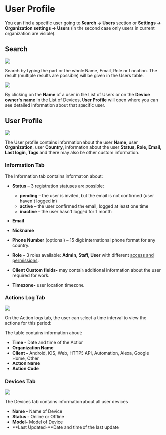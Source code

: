 # User Profile

You can find a specific user going to **Search -> Users** section or **Settings -> Organization settings -> Users** (in the second case only users in current organization are visible).

## Search

![](../../.gitbook/assets/search-user.png)

Search by typing the part or the whole Name, Email,  Role or Location. The result (multiple results are possible) will be given in the Users table.&#x20;

![](../../.gitbook/assets/all-users-list.-1png.png)

By clicking on the **Name** of a user in the List of Users or on the **Device owner's name** in the List of Devices, **User Profile** will open where you can see detailed information about that specific user.

## User Profile

![](../../.gitbook/assets/user-action-menu.png)

The User profile contains information about the user **Name**, user **Organization**, user **Country**, information about the user **Status, Role, Email, Last login, Tags** and there may also be other custom information.

### Information Tab

The Information tab contains information about:&#x20;

*   **Status** – 3 registration statuses are possible:

    * **pending** – the user is invited, but the email is not confirmed (user haven't logged in)&#x20;
    * **active** – the user confirmed the email, logged at least one time&#x20;
    * **inactive** – the user hasn't logged for 1 month


* **Email**&#x20;
* **Nickname**
* **Phone Number** (optional) – 15 digit international phone format for any country.&#x20;
* **Role** – 3 roles available: **Admin, Staff, User** with different [access and permissions](../settings/access.md).
* **Client Custom fields-** may contain additional information about the user required for work.
* **Timezone-** user location timezone.

### Actions Log Tab

![](../../.gitbook/assets/user-action-log.png)

On the Action logs tab, the user can select a time interval to view the actions for this period:



The table contains information about:

* **Time -** Date and time of the Action
* **Organization Name**
* **Client -** Android, iOS, Web, HTTPS API, Automation, Alexa, Google Home, Other
* **Action Name**
* **Action Code**

### Devices Tab

![](../../.gitbook/assets/user-devices.png)

The Devices tab contains information about all user devices

* **Name -** Name of Device
* **Status -** Online or Offline
* **Model-** Model of Device
* **Last Updated-**Date and time of the last update
